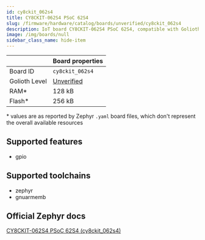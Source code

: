 ```yaml
---
id: cy8ckit_062s4
title: CY8CKIT-062S4 PSoC 62S4
slug: /firmware/hardware/catalog/boards/unverified/cy8ckit_062s4
description: IoT board CY8CKIT-062S4 PSoC 62S4, compatible with Golioth at unverified level.
image: /img/boards/null
sidebar_class_name: hide-item
---
```


[//]: # (This is an auto-generated file, do not edit! Changes to it will be lost upon re-generation)



|                | Board properties     |
| -------------  | -------------------- |
| Board ID       | `cy8ckit_062s4` |
| Golioth Level  | [Unverified](/firmware/hardware#unverified-boards) |
| RAM*           | 128 kB |
| Flash*         | 256 kB |

\* values are as reported by Zephyr `.yaml` board files, which don't represent the overall available resources



## Supported features

* gpio

## Supported toolchains

* zephyr
* gnuarmemb

## Official Zephyr docs

[CY8CKIT-062S4 PSoC 62S4 (cy8ckit_062s4)](https://docs.zephyrproject.org/latest/boards/infineon/cy8ckit_062s4/doc/index.html)
